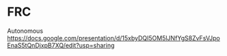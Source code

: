 # FRC

Autonomous
https://docs.google.com/presentation/d/15xbyDQI5OM5lJNfYgS8ZvFsVJpoEnaS5tQnDjxpB7XQ/edit?usp=sharing

